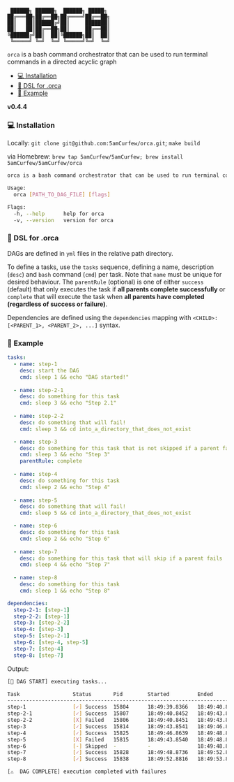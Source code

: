 ```
 ██████╗ ██████╗  ██████╗ █████╗ 
██╔═══██╗██╔══██╗██╔════╝██╔══██╗
██║   ██║██████╔╝██║     ███████║
██║   ██║██╔══██╗██║     ██╔══██║
╚██████╔╝██║  ██║╚██████╗██║  ██║
 ╚═════╝ ╚═╝  ╚═╝ ╚═════╝╚═╝  ╚═╝
```

`orca` is a bash command orchestrator that can be used to run terminal commands in a directed acyclic graph

- [:computer: Installation](#computer-installation)
- [:pencil: DSL for .orca](#pencil-metadata)
- [:rocket: Example](#rocket-example)

**v0.4.4**

### :computer: Installation

Locally: `git clone git@github.com:5amCurfew/orca.git`; `make build`

via Homebrew: `brew tap 5amCurfew/5amCurfew; brew install 5amCurfew/5amCurfew/orca`

```bash
orca is a bash command orchestrator that can be used to run terminal commands in a directed acyclic graph

Usage:
  orca [PATH_TO_DAG_FILE] [flags]

Flags:
  -h, --help      help for orca
  -v, --version   version for orca
```

### :pencil: DSL for .orca

DAGs are defined in `yml` files in the relative path directory.

To define a tasks, use the `tasks` sequence, defining a name, description (`desc`) and `bash` command (`cmd`) per task. Note that `name` must be unique for desired behaviour. The `parentRule` (optional) is one of either `success` (default) that only executes the task if **all parents complete successfully** or `complete` that will execute the task when **all parents have completed (regardless of success or failure)**.

Dependencies are defined using the `dependencies` mapping with `<CHILD>: [<PARENT_1>, <PARENT_2>, ...]` syntax.

### :rocket: Example
```yml
tasks:
  - name: step-1
    desc: start the DAG
    cmd: sleep 1 && echo "DAG started!"
  
  - name: step-2-1
    desc: do something for this task
    cmd: sleep 3 && echo "Step 2.1"
  
  - name: step-2-2
    desc: do something that will fail!
    cmd: sleep 3 && cd into_a_directory_that_does_not_exist

  - name: step-3
    desc: do something for this task that is not skipped if a parent fails
    cmd: sleep 3 && echo "Step 3"
    parentRule: complete
  
  - name: step-4
    desc: do something for this task
    cmd: sleep 2 && echo "Step 4"
  
  - name: step-5
    desc: do something that will fail!
    cmd: sleep 5 && cd into_a_directory_that_does_not_exist

  - name: step-6
    desc: do something for this task
    cmd: sleep 2 && echo "Step 6"
  
  - name: step-7
    desc: do something for this task that will skip if a parent fails
    cmd: sleep 4 && echo "Step 7"
  
  - name: step-8
    desc: do something for this task
    cmd: sleep 1 && echo "Step 8"

dependencies:
  step-2-1: [step-1]
  step-2-2: [step-1]
  step-3: [step-2-2]
  step-4: [step-3]
  step-5: [step-2-1]
  step-6: [step-4, step-5]
  step-7: [step-4]
  step-8: [step-7]
```

Output:

```bash
[🚀 DAG START] executing tasks...

Task                 Status       Pid        Started         Ended          
---------------------------------------------------------------------------
step-1               [✓] Success  15804      18:49:39.8366   18:49:40.8449  
step-2-1             [✓] Success  15807      18:49:40.8452   18:49:43.8539  
step-2-2             [X] Failed   15806      18:49:40.8451   18:49:43.8538  
step-3               [✓] Success  15814      18:49:43.8541   18:49:46.8636  
step-4               [✓] Success  15825      18:49:46.8639   18:49:48.8733  
step-5               [X] Failed   15815      18:49:43.8540   18:49:48.8650  
step-6               [-] Skipped  -          -               18:49:48.8735  
step-7               [✓] Success  15828      18:49:48.8736   18:49:52.8814  
step-8               [✓] Success  15838      18:49:52.8816   18:49:53.8891  

[⚠️  DAG COMPLETE] execution completed with failures
```